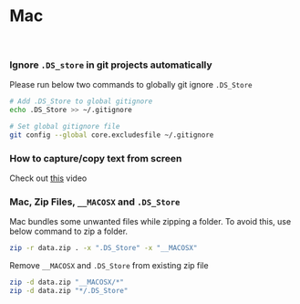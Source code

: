 # Mac

<br>

### Ignore `.DS_store` in git projects automatically

Please run below two commands to globally git ignore `.DS_Store`

```bash
# Add .DS_Store to global gitignore
echo .DS_Store >> ~/.gitignore

# Set global gitignore file
git config --global core.excludesfile ~/.gitignore
```

### How to capture/copy text from screen

Check out [this](https://www.youtube.com/watch?v=BZVlifUpr_c) video

### Mac, Zip Files, `__MACOSX` and `.DS_Store`

Mac bundles some unwanted files while zipping a folder. To avoid this, use below command to zip a folder.

```bash
zip -r data.zip . -x ".DS_Store" -x "__MACOSX"
```

Remove `__MACOSX` and `.DS_Store` from existing zip file

```bash
zip -d data.zip "__MACOSX/*"
zip -d data.zip "*/.DS_Store"
````
